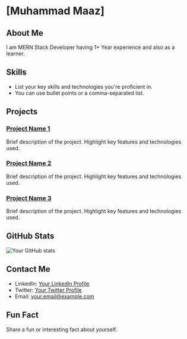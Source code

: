 # [Muhammad Maaz]

## About Me

I am MERN Stack Developer having 1+ Year experience and also as a learner.

## Skills

- List your key skills and technologies you're proficient in.
- You can use bullet points or a comma-separated list.

## Projects

### [Project Name 1](link_to_project_1)
Brief description of the project. Highlight key features and technologies used.

### [Project Name 2](link_to_project_2)
Brief description of the project. Highlight key features and technologies used.

### [Project Name 3](link_to_project_3)
Brief description of the project. Highlight key features and technologies used.

## GitHub Stats

![Your GitHub stats](https://github-readme-stats.vercel.app/api?username=your_username&show_icons=true&theme=radical)

## Contact Me

- LinkedIn: [Your LinkedIn Profile](link_to_linkedin_profile)
- Twitter: [Your Twitter Profile](link_to_twitter_profile)
- Email: your.email@example.com

## Fun Fact

Share a fun or interesting fact about yourself.

